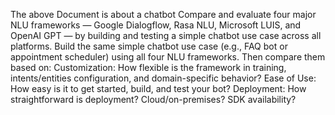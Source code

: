 The above Document is about a chatbot
Compare and evaluate four major NLU frameworks — Google Dialogflow, Rasa NLU, Microsoft LUIS, and OpenAI GPT — by building and testing a simple chatbot use case across all platforms.
Build the same simple chatbot use case (e.g., FAQ bot or appointment scheduler) using all four NLU frameworks. Then compare them based on:
Customization: How flexible is the framework in training, intents/entities configuration, and domain-specific behavior?
Ease of Use: How easy is it to get started, build, and test your bot?
Deployment: How straightforward is deployment? Cloud/on-premises? SDK availability?
